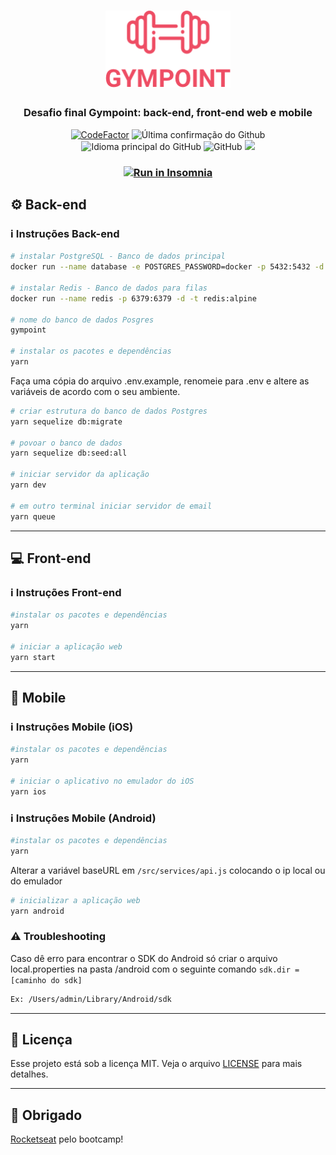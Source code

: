 <h1 align="center">
  <img alt="Gympoint" title="Gympoint" src=".github/logo.png" width="200px" />
</h1>

<h3 align="center">
  Desafio final Gympoint: back-end, front-end web e mobile
</h3>

<p align = "center">
<a href="https://www.codefactor.io/repository/github/hugo-marcelo/gympoint"><img src="https://www.codefactor.io/repository/github/hugo-marcelo/gympoint/badge" alt="CodeFactor" /></a>
<img alt = "Última confirmação do Github" src = "https://img.shields.io/github/last-commit/hugo-marcelo/gympoint">
<img alt = "Idioma principal do GitHub" src = "https://img.shields.io/github/languages/top/hugo-marcelo/gympoint">
<img alt = "GitHub" src = "https://img.shields.io/github/license/hugo-marcelo/gympoint.svg">
<a href="https://www.codacy.com/manual/hugo-marcelo/gympoint?utm_source=github.com&amp;utm_medium=referral&amp;utm_content=hugo-marcelo/gympoint&amp;utm_campaign=Badge_Grade"><img src="https://api.codacy.com/project/badge/Grade/147d0b2836734c79b7ee5ea035f065b4"/></a>
</p>  

<h3 align="center">
  <a href="https://insomnia.rest/run/?label=GymPoint&uri=https%3A%2F%2Fraw.githubusercontent.com%2Fhugo-marcelo%2Fgympoint%2Fmaster%2Fbackend%2FInsomnia.json" target="_blank"><img src="https://insomnia.rest/images/run.svg" alt="Run in Insomnia"></a>
</h3>

## :gear:  Back-end

### :information_source: Instruções Back-end

```bash
# instalar PostgreSQL - Banco de dados principal
docker run --name database -e POSTGRES_PASSWORD=docker -p 5432:5432 -d postgres:11

# instalar Redis - Banco de dados para filas
docker run --name redis -p 6379:6379 -d -t redis:alpine

# nome do banco de dados Posgres
gympoint

# instalar os pacotes e dependências
yarn
```

Faça uma cópia do arquivo .env.example, renomeie para .env e altere as variáveis de acordo com o seu ambiente.
```bash
# criar estrutura do banco de dados Postgres
yarn sequelize db:migrate

# povoar o banco de dados
yarn sequelize db:seed:all

# iniciar servidor da aplicação
yarn dev

# em outro terminal iniciar servidor de email
yarn queue

```
---
## :computer: Front-end

### :information_source: Instruções Front-end

```bash
#instalar os pacotes e dependências
yarn

# iniciar a aplicação web
yarn start
```

---
## :iphone: Mobile

### :information_source: Instruções Mobile (iOS)
```bash
#instalar os pacotes e dependências
yarn

# iniciar o aplicativo no emulador do iOS
yarn ios
```

### :information_source: Instruções Mobile (Android)
```bash
#instalar os pacotes e dependências
yarn
```
Alterar a variável baseURL em `/src/services/api.js` colocando o ip local ou do emulador

```bash
# inicializar a aplicação web
yarn android
```

### :warning: Troubleshooting
Caso dê erro para encontrar o SDK do Android só criar o arquivo local.properties na pasta /android com o seguinte comando
`sdk.dir = [caminho do sdk]`

```bash
Ex: /Users/admin/Library/Android/sdk
```

---
## :memo: Licença

Esse projeto está sob a licença MIT. Veja o arquivo [LICENSE](LICENSE) para mais detalhes.

---
## :clap: Obrigado

[Rocketseat](https://rocketseat.com.br/) pelo bootcamp!
